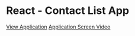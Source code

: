 # React - Contact List App

[View Application](https://contact-list-app-selindayioglu.netlify.app/)
[Application Screen Video](https://drive.google.com/file/d/1vG2n2mn-8TX0ehYJHcFPcNO9Vm5415QB/view?usp=sharing)
